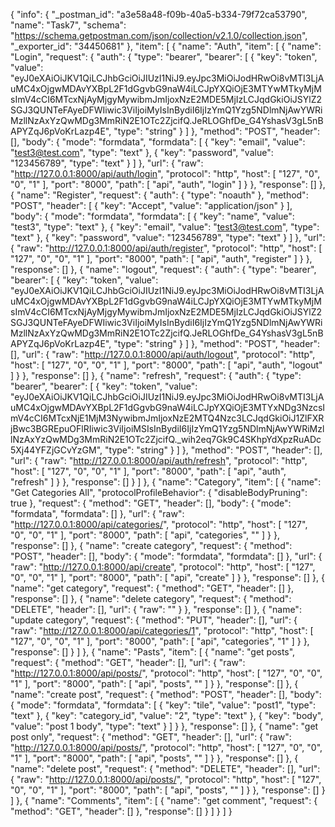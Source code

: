 {
	"info": {
		"_postman_id": "a3e58a48-f09b-40a5-b334-79f72ca53790",
		"name": "Task7",
		"schema": "https://schema.getpostman.com/json/collection/v2.1.0/collection.json",
		"_exporter_id": "34450681"
	},
	"item": [
		{
			"name": "Auth",
			"item": [
				{
					"name": "Login",
					"request": {
						"auth": {
							"type": "bearer",
							"bearer": [
								{
									"key": "token",
									"value": "eyJ0eXAiOiJKV1QiLCJhbGciOiJIUzI1NiJ9.eyJpc3MiOiJodHRwOi8vMTI3LjAuMC4xOjgwMDAvYXBpL2F1dGgvbG9naW4iLCJpYXQiOjE3MTYwMTkyMjMsImV4cCI6MTcxNjAyMjgyMywibmJmIjoxNzE2MDE5MjIzLCJqdGkiOiJSYlZ2SGJ3QUNTeFAyeDFWIiwic3ViIjoiMyIsInBydiI6IjIzYmQ1Yzg5NDlmNjAwYWRiMzllNzAxYzQwMDg3MmRiN2E1OTc2ZjcifQ.JeRLOGhfDe_G4YshasV3gL5nBAPYZqJ6pVoKrLazp4E",
									"type": "string"
								}
							]
						},
						"method": "POST",
						"header": [],
						"body": {
							"mode": "formdata",
							"formdata": [
								{
									"key": "email",
									"value": "test3@test.com",
									"type": "text"
								},
								{
									"key": "password",
									"value": "123456789",
									"type": "text"
								}
							]
						},
						"url": {
							"raw": "http://127.0.0.1:8000/api/auth/login",
							"protocol": "http",
							"host": [
								"127",
								"0",
								"0",
								"1"
							],
							"port": "8000",
							"path": [
								"api",
								"auth",
								"login"
							]
						}
					},
					"response": []
				},
				{
					"name": "Register",
					"request": {
						"auth": {
							"type": "noauth"
						},
						"method": "POST",
						"header": [
							{
								"key": "Accept",
								"value": "application/json"
							}
						],
						"body": {
							"mode": "formdata",
							"formdata": [
								{
									"key": "name",
									"value": "test3",
									"type": "text"
								},
								{
									"key": "email",
									"value": "test3@test.com",
									"type": "text"
								},
								{
									"key": "password",
									"value": "123456789",
									"type": "text"
								}
							]
						},
						"url": {
							"raw": "http://127.0.0.1:8000/api/auth/register",
							"protocol": "http",
							"host": [
								"127",
								"0",
								"0",
								"1"
							],
							"port": "8000",
							"path": [
								"api",
								"auth",
								"register"
							]
						}
					},
					"response": []
				},
				{
					"name": "logout",
					"request": {
						"auth": {
							"type": "bearer",
							"bearer": [
								{
									"key": "token",
									"value": "eyJ0eXAiOiJKV1QiLCJhbGciOiJIUzI1NiJ9.eyJpc3MiOiJodHRwOi8vMTI3LjAuMC4xOjgwMDAvYXBpL2F1dGgvbG9naW4iLCJpYXQiOjE3MTYwMTkyMjMsImV4cCI6MTcxNjAyMjgyMywibmJmIjoxNzE2MDE5MjIzLCJqdGkiOiJSYlZ2SGJ3QUNTeFAyeDFWIiwic3ViIjoiMyIsInBydiI6IjIzYmQ1Yzg5NDlmNjAwYWRiMzllNzAxYzQwMDg3MmRiN2E1OTc2ZjcifQ.JeRLOGhfDe_G4YshasV3gL5nBAPYZqJ6pVoKrLazp4E",
									"type": "string"
								}
							]
						},
						"method": "POST",
						"header": [],
						"url": {
							"raw": "http://127.0.0.1:8000/api/auth/logout",
							"protocol": "http",
							"host": [
								"127",
								"0",
								"0",
								"1"
							],
							"port": "8000",
							"path": [
								"api",
								"auth",
								"logout"
							]
						}
					},
					"response": []
				},
				{
					"name": "refresh",
					"request": {
						"auth": {
							"type": "bearer",
							"bearer": [
								{
									"key": "token",
									"value": "eyJ0eXAiOiJKV1QiLCJhbGciOiJIUzI1NiJ9.eyJpc3MiOiJodHRwOi8vMTI3LjAuMC4xOjgwMDAvYXBpL2F1dGgvbG9naW4iLCJpYXQiOjE3MTYxNDg3NzcsImV4cCI6MTcxNjE1MjM3NywibmJmIjoxNzE2MTQ4Nzc3LCJqdGkiOiJ1ZlFXRjBwc3BGREpuOFlRIiwic3ViIjoiMSIsInBydiI6IjIzYmQ1Yzg5NDlmNjAwYWRiMzllNzAxYzQwMDg3MmRiN2E1OTc2ZjcifQ._wih2eq7Gk9C4SKhpYdXpzRuADc5Xj44YFZjGCvYzGM",
									"type": "string"
								}
							]
						},
						"method": "POST",
						"header": [],
						"url": {
							"raw": "http://127.0.0.1:8000/api/auth/refresh",
							"protocol": "http",
							"host": [
								"127",
								"0",
								"0",
								"1"
							],
							"port": "8000",
							"path": [
								"api",
								"auth",
								"refresh"
							]
						}
					},
					"response": []
				}
			]
		},
		{
			"name": "Category",
			"item": [
				{
					"name": "Get  Categories All",
					"protocolProfileBehavior": {
						"disableBodyPruning": true
					},
					"request": {
						"method": "GET",
						"header": [],
						"body": {
							"mode": "formdata",
							"formdata": []
						},
						"url": {
							"raw": "http://127.0.0.1:8000/api/categories/",
							"protocol": "http",
							"host": [
								"127",
								"0",
								"0",
								"1"
							],
							"port": "8000",
							"path": [
								"api",
								"categories",
								""
							]
						}
					},
					"response": []
				},
				{
					"name": "create category",
					"request": {
						"method": "POST",
						"header": [],
						"body": {
							"mode": "formdata",
							"formdata": []
						},
						"url": {
							"raw": "http://127.0.0.1:8000/api/create",
							"protocol": "http",
							"host": [
								"127",
								"0",
								"0",
								"1"
							],
							"port": "8000",
							"path": [
								"api",
								"create"
							]
						}
					},
					"response": []
				},
				{
					"name": "get category",
					"request": {
						"method": "GET",
						"header": []
					},
					"response": []
				},
				{
					"name": "delete category",
					"request": {
						"method": "DELETE",
						"header": [],
						"url": {
							"raw": ""
						}
					},
					"response": []
				},
				{
					"name": "update category",
					"request": {
						"method": "PUT",
						"header": [],
						"url": {
							"raw": "http://127.0.0.1:8000/api/categories/1",
							"protocol": "http",
							"host": [
								"127",
								"0",
								"0",
								"1"
							],
							"port": "8000",
							"path": [
								"api",
								"categories",
								"1"
							]
						}
					},
					"response": []
				}
			]
		},
		{
			"name": "Pasts",
			"item": [
				{
					"name": "get posts",
					"request": {
						"method": "GET",
						"header": [],
						"url": {
							"raw": "http://127.0.0.1:8000/api/posts/",
							"protocol": "http",
							"host": [
								"127",
								"0",
								"0",
								"1"
							],
							"port": "8000",
							"path": [
								"api",
								"posts",
								""
							]
						}
					},
					"response": []
				},
				{
					"name": "create post",
					"request": {
						"method": "POST",
						"header": [],
						"body": {
							"mode": "formdata",
							"formdata": [
								{
									"key": "tile",
									"value": "post1",
									"type": "text"
								},
								{
									"key": "category_id",
									"value": "2",
									"type": "text"
								},
								{
									"key": "body",
									"value": "post 1 body",
									"type": "text"
								}
							]
						}
					},
					"response": []
				},
				{
					"name": "get post only",
					"request": {
						"method": "GET",
						"header": [],
						"url": {
							"raw": "http://127.0.0.1:8000/api/posts/",
							"protocol": "http",
							"host": [
								"127",
								"0",
								"0",
								"1"
							],
							"port": "8000",
							"path": [
								"api",
								"posts",
								""
							]
						}
					},
					"response": []
				},
				{
					"name": "delete post",
					"request": {
						"method": "DELETE",
						"header": [],
						"url": {
							"raw": "http://127.0.0.1:8000/api/posts/",
							"protocol": "http",
							"host": [
								"127",
								"0",
								"0",
								"1"
							],
							"port": "8000",
							"path": [
								"api",
								"posts",
								""
							]
						}
					},
					"response": []
				}
			]
		},
		{
			"name": "Comments",
			"item": [
				{
					"name": "get comment",
					"request": {
						"method": "GET",
						"header": []
					},
					"response": []
				}
			]
		}
	]
}